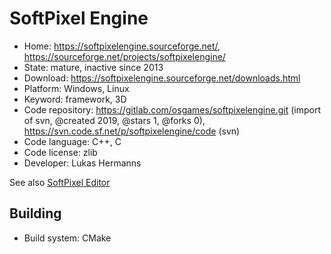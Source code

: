 # SoftPixel Engine

- Home: https://softpixelengine.sourceforge.net/, https://sourceforge.net/projects/softpixelengine/
- State: mature, inactive since 2013
- Download: https://softpixelengine.sourceforge.net/downloads.html
- Platform: Windows, Linux
- Keyword: framework, 3D
- Code repository: https://gitlab.com/osgames/softpixelengine.git (import of svn, @created 2019, @stars 1, @forks 0), https://svn.code.sf.net/p/softpixelengine/code (svn)
- Code language: C++, C
- Code license: zlib
- Developer: Lukas Hermanns

See also [SoftPixel Editor](https://sourceforge.net/projects/softpixeleditor/)

## Building

- Build system: CMake
